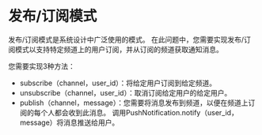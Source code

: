 # 发布/订阅模式
发布/订阅模式是系统设计中广泛使用的模式。 在此问题中，您需要实现发布/订阅模式以支持特定频道上的用户订阅，并从订阅的频道获取通知消息。

您需要实现3种方法：

- subscribe（channel，user_id）：将给定用户订阅到给定频道。
- unsubscribe（channel，user_id）：取消订阅给定用户的给定用户。
- publish（channel，message）：您需要将消息发布到频道，以便在频道上订阅的每个人都会收到此消息。 调用PushNotification.notify（user_id，message）将消息推送给用户。